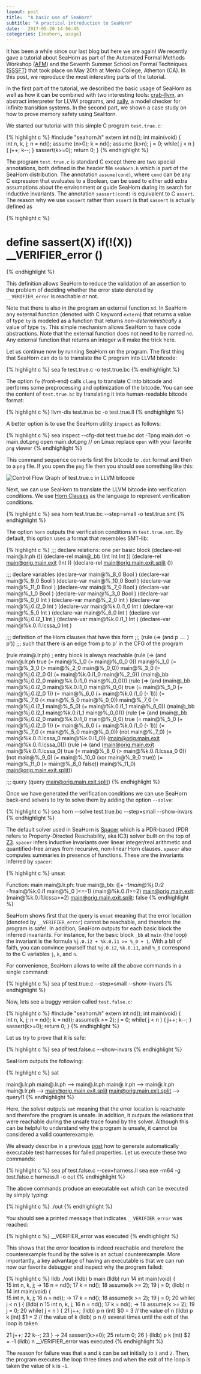 ```yaml
---
layout: post
title:  "A basic use of SeaHorn"
subtitle: "A practical introduction to SeaHorn"
date:   2017-05-20 14:56:45
categories: [seahorn, usage]
---
```


It has been a while since our last blog but here we are again! We
recently gave a tutorial about SeaHorn as part of the Automated Formal
Methods Workshop ([AFM](http://fm.csl.sri.com/AFM17/)) and the Seventh
Summer School on Formal Techniques
([SSSFT](http://fm.csl.sri.com/SSFT17/)) that took place on May 20th
at Menlo College, Atherton (CA). In this post, we reproduce the most
interesting parts of the tutorial.

In the first part of the tutorial, we described the basic usage of
SeaHorn as well as how it can be combined with two interesting
tools: [crab-llvm](github.com/caballa/crab-llvm), an abstract
interpreter for LLVM programs, and [sally](github.com/SRI-CSL/sally),
a model checker for infinite transition systems. In the second part,
we shown a case study on how to prove memory safety using SeaHorn.

We started our tutorial with this simple C program `test.true.c`:

{% highlight c %}
#include "seahorn.h"
extern int nd();
int main(void) {  
  int n, k, j;
  n = nd();
  assume (n>0);
  k = nd();
  assume (k>n);
  j = 0;
  while( j < n ) {
    j++;
    k--;
  }
  sassert(k>=0);
  return 0;
}
{% endhighlight %}

The program `test.true.c` is standard C except there are two special
annotations, both defined in the header file `seahorn.h` which is part
of the SeaHorn distribution. The annotation `assume(cond)`, where
`cond` can be any C expression that evaluates to a Boolean, can be
used to either add extra assumptions about the environment or guide
SeaHorn during its search for inductive invariants. The annotation
`sassert(cond)` is equivalent to C `assert`. The reason why we use
`sassert` rather than `assert` is that `sassert` is actually defined
as

{% highlight c %}
 # define sassert(X) if(!(X)) __VERIFIER_error ()
{% endhighlight %}

This definition allows SeaHorn to reduce the validation of an
assertion to the problem of deciding whether the error state denoted
by `__VERIFIER_error` is reachable or not.

Note that there is also in the program an external function `nd`. In
SeaHorn any external function (denoted with C keyword `extern`) that
returns a value of type `ty` is modeled as a function that returns
*non-deterministically* a value of type `ty`. This simple mechanism
allows SeaHorn to have code abstractions. Note that the external
function does not need to be named `nd`. Any external function that
returns an integer will make the trick here.

Let us continue now by running SeaHorn on the program. The first thing
that SeaHorn can do is to translate the C program into LLVM bitcode:

{% highlight c %}
sea fe test.true.c -o test.true.bc
{% endhighlight %}

The option `fe` (front-end) calls `clang` to translate C into bitcode
and performs some preprocessing and optimization of the bitcode. You
can see the content of `test.true.bc` by translating it into
human-readable bitcode format:

{% highlight c %}
llvm-dis test.true.bc -o test.true.ll
{% endhighlight %}

A better option is to use the SeaHorn utility `inspect` as follows:

{% highlight c %}
sea inspect --cfg-dot test.true.bc
dot -Tpng main.dot -o main.dot.png
open main.dot.png // on Linux replace `open` with your favorite `png` viewer
{% endhighlight %}

This command sequence converts first the bitcode to `.dot` format and
then to a `png` file. If you open the `png` file then you should see
something like this:

![Control Flow Graph of test.true.c in LLVM bitcode](http://seahorn.github.io/images/main.dot.png)

Next, we can use SeaHorn to translate the LLVM bitcode into
verification conditions. We
use [Horn Clauses](https://en.wikipedia.org/wiki/Horn_clause) as the
language to represent verification conditions.

{% highlight c %}
sea horn test.true.bc --step=small -o test.true.smt
{% endhighlight %}

The option `horn` outputs the verification conditions in
`test.true.smt`. By default, this option uses a format that resembles
SMT-lib:

{% highlight c %}
;;; declare relations: one per basic block
(declare-rel main@.lr.ph ())
(declare-rel main@_bb (Int Int Int ))
(declare-rel main@orig.main.exit (Int ))
(declare-rel main@orig.main.exit.split ())

;;; declare variables
(declare-var main@%_8_0 Bool )
(declare-var main@%_9_0 Bool )
(declare-var main@%_10_0 Bool )
(declare-var main@%_11_0 Bool )
(declare-var main@%_7_0 Bool )
(declare-var main@%_1_0 Bool )
(declare-var main@%_3_0 Bool )
(declare-var main@%_0_0 Int )
(declare-var main@%_2_0 Int )
(declare-var main@%j.0.i2_0 Int )
(declare-var main@%k.0.i1_0 Int )
(declare-var main@%_5_0 Int )
(declare-var main@%_6_0 Int )
(declare-var main@%j.0.i2_1 Int )
(declare-var main@%k.0.i1_1 Int )
(declare-var main@%k.0.i1.lcssa_0 Int )

;;; definition of the Horn clauses that have this form
;;;   (rule (=> (and p .... ) p'))
;;; such that there is an edge from p to p' in the CFG of the program

(rule main@.lr.ph) ; entry block is always reachable
(rule (=> (and main@.lr.ph
         true
         (= main@%_1_0 (> main@%_0_0 0))
         main@%_1_0
         (= main@%_3_0 (> main@%_2_0 main@%_0_0))
         main@%_3_0
         (= main@%j.0.i2_0 0)
         (= main@%k.0.i1_0 main@%_2_0))
    (main@_bb main@%j.0.i2_0 main@%k.0.i1_0 main@%_0_0)))
(rule (=> (and (main@_bb main@%j.0.i2_0 main@%k.0.i1_0 main@%_0_0)
         true
         (= main@%_5_0 (+ main@%j.0.i2_0 1))
         (= main@%_6_0 (+ main@%k.0.i1_0 (- 1)))
         (= main@%_7_0 (< main@%_5_0 main@%_0_0))
         main@%_7_0
         (= main@%j.0.i2_1 main@%_5_0)
         (= main@%k.0.i1_1 main@%_6_0))
    (main@_bb main@%j.0.i2_1 main@%k.0.i1_1 main@%_0_0)))
(rule (=> (and (main@_bb main@%j.0.i2_0 main@%k.0.i1_0 main@%_0_0)
         true
         (= main@%_5_0 (+ main@%j.0.i2_0 1))
         (= main@%_6_0 (+ main@%k.0.i1_0 (- 1)))
         (= main@%_7_0 (< main@%_5_0 main@%_0_0))
         (not main@%_7_0)
         (= main@%k.0.i1.lcssa_0 main@%k.0.i1_0))
    (main@orig.main.exit main@%k.0.i1.lcssa_0)))
(rule (=> (and (main@orig.main.exit main@%k.0.i1.lcssa_0)
         true
         (= main@%_8_0 (> main@%k.0.i1.lcssa_0 0))
         (not main@%_9_0)
         (= main@%_10_0 (xor main@%_9_0 true))
         (= main@%_11_0 (= main@%_8_0 false))
         main@%_11_0)
    main@orig.main.exit.split))

;;; query
(query main@orig.main.exit.split)
{% endhighlight %}

Once we have generated the verification conditions we can use SeaHorn
back-end solvers to try to solve them by adding the option `--solve`:

{% highlight c %}
sea horn --solve test.true.bc --step=small --show-invars
{% endhighlight %}

The default solver used in SeaHorn
is [Spacer](http://bitbucket.org/spacer/code) which is a PDR-based
(PDR refers to Property-Directed Reachability, aka IC3) solver built
on the top of [Z3](https://github.com/Z3Prover/z3). `spacer` infers
inductive invariants over linear integer/real arithmetic and
quantified-free arrays from recursive, non-linear Horn
clauses. `spacer` also computes summaries in presence of
functions. These are the invariants inferred by `spacer`:

{% highlight c %}
unsat

Function: main
main@.lr.ph: true
main@_bb:
		([+
  -1*main@%j.0.i2
  -1*main@%k.0.i1
  main@%_0
]<=-1)
	(main@%k.0.i1>=2)
main@orig.main.exit: (main@%k.0.i1.lcssa>=2)
main@orig.main.exit.split: false
{% endhighlight %}

SeaHorn shows first that the query is `unsat` meaning that the error
location (denoted by `__VERIFIER_error`) cannot be reachable, and
therefore the program is safe!. In addition, SeaHorn outputs for each
basic block the inferred invariants. For instance, for the basic block
`_bb` at `main` (the loop) the invariant is the formula `%j.0.i2 +
%k.0.i1 >= %_0 + 1`. With a bit of faith, you can convince yourself
that `%j.0.i2`, `%k.0.i1`, and `%_0` correspond to the C variables
`j`, `k`, and `n`.

For convenience, SeaHorn allows to write all the above commands in
a single command:

{% highlight c %}
sea pf test.true.c --step=small --show-invars
{% endhighlight %}

Now, lets see a buggy version called `test.false.c`:

{% highlight c %}
#include "seahorn.h"
extern int nd();
int main(void) {  
  int n, k, j;
  n = nd();
  k = nd();
  assume(k >= 2);
  j = 0;
  while( j < n ) {
    j++;
    k--;
  }
  sassert(k>=0);
  return 0;
}
{% endhighlight %}

Let us try to prove that it is safe:

{% highlight c %}
sea pf test.false.c --show-invars
{% endhighlight %}

SeaHorn outputs the following:

{% highlight c %}
sat

main@.lr.ph
main@.lr.ph --> main@.lr.ph
main@.lr.ph --> main@.lr.ph
main@.lr.ph --> main@orig.main.exit.split
main@orig.main.exit.split --> query!1
{% endhighlight %}

Here, the solver outputs `sat` meaning that the error location is
reachable and therefore the program is unsafe. In addition, it outputs
the relations that were reachable during the unsafe trace found by the
solver. Although this can be helpful to understand why the program is
unsafe, it cannot be considered a valid counterexample.

We already describe in a previous [post](http://seahorn.github.io/seahorn/cex/validation/2016/10/16/cex-validation.html) how to
generate automatically executable test harnesses for failed
properties. Let us execute these two commands:

{% highlight c %}
sea pf test.false.c --cex=harness.ll
sea exe -m64 -g test.false.c harness.ll  -o out
{% endhighlight %}

The above commands produce an executable `out` which can be executed
by simply typing:

{% highlight c %}
./out
{% endhighlight %}

You should see a printed message that indicates `__VERIFIER_error` was
reached:

{% highlight c %}
  __VERIFIER_error was executed
{% endhighlight %}

This shows that the error location is indeed reachable and therefore
the counterexample found by the solve is an actual counterexample.
More importantly, a key advantage of having an executable is that we
can run now our favorite debugger and inspect why the program failed:

{% highlight c %}
lldb ./out
(lldb) b main
(lldb) run
   14  	int main(void) {  
   15  	  int n, k, j;
-> 16  	  n = nd();
   17  	  k = nd();
   18  	  assume(k >= 2);
   19  	  j = 0;
(lldb) n
   14  	int main(void) {  
   15  	  int n, k, j;
   16  	  n = nd();
-> 17  	  k = nd();
   18  	  assume(k >= 2);
   19  	  j = 0;
   20  	  while( j < n ) {
(lldb) n
   15  	  int n, k, j;
   16  	  n = nd();
   17  	  k = nd();
-> 18  	  assume(k >= 2);
   19  	  j = 0;
   20  	  while( j < n ) {
   21  	    j++;
(lldb) p n
  (int) $0 = 3  // the value of n
(lldb) p k
  (int) $1 = 2  // the value of k
(lldb) p n      // several times until the exit of the loop is taken

   21  	    j++;
   22  	    k--;
   23  	  }
-> 24  	  sassert(k>=0);
   25  	  return 0;
   26  	}
(lldb) p k
  (int) $2 = -1
(lldb) n
__VERIFIER_error was executed
{% endhighlight %}

The reason for failure was that `n` and `k` can be set initially to
`3` and `2`. Then, the program executes the loop three times and when
the exit of the loop is taken the value of `k` is `-1`.

